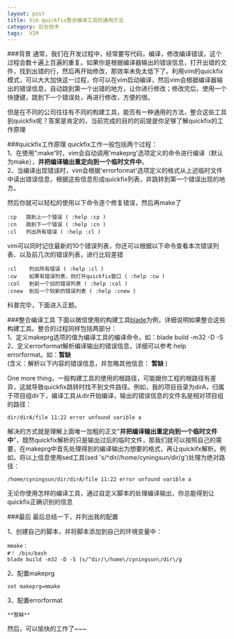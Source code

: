 ```yaml
---
layout: post
title: Vim quickfix整合编译工具的通用方法
category: 后台技术
tags:  VIM
---
```


###背景
通常，我们在开发过程中，经常要写代码，编译，修改编译错误，这个过程会数十遍上百遍的重复。如果你是根据编译器输出的错误信息，打开出错的文件，找到出错的行，然后再开始修改，那效率未免太低下了。利用vim的quickfix模式，可以大大加快这一过程，你可以在vim启动编译，然后vim会根据编译器输出的错误信息，自动跳到第一个出错的地方，让你进行修改；修改完后，使用一个快捷键，跳到下一个错误处，再进行修改，方便的很。

但是在不同的公司往往有不同的构建工具，能否有一种通用的方法，整合这些工具到quickfix呢？答案是肯定的，当前完成的目的的前提是你足够了解quickfix的工作原理

###quickfix工作原理
quickfix工作一般包括两个过程：     
1、在使用”:make“时，vim会自动调用'makeprg'选项定义的命令进行编译（默认为make），**并把编译输出重定向到一个临时文件中**。        
2、当编译出现错误时，vim会根据'errorformat'选项定义的格式从上述临时文件中读出错误信息，根据这些信息形成quickfix列表，并跳转到第一个错误出现的地方。


然后你就可以轻松的使用以下命令逐个修复错误，然后再make了
      
```shell
:cp   跳到上一个错误 ( :help :cp )      
:cn   跳到下一个错误 ( :help :cn )        
:cl   列出所有错误 ( :help :cl )          
```


vim可以同时记住最新的10个错误列表，你还可以根据以下命令查看本次错误列表、以及前几次的错误列表，进行比较差错    
    
```shell
:cl    列出所有错误 ( :help :cl )          
:cw    如果有错误列表，则打开quickfix窗口 ( :help :cw )          
:col   到前一个旧的错误列表 ( :help :col )         
:cnew  到后一个较新的错误列表 ( :help :cnew )            
```

科普完毕，下面进入正题。

###整合编译工具
下面以微信使用的构建工具[blade](https://github.com/chen3feng/typhoon-blade)为例，详细说明如果整合这些构建工具。整合的过程同样包括两部分：         
1、定义makeprg选项的值为编译工具的编译命令，如：blade build -m32 -D -S         
2、定义errorformat解析编译输出的错误信息，详细可以参考:help errorformat。如：**暂缺**                        
(含义：解析以下内容的错误信息，并忽略其他信息：
**暂缺**
)

One more thing，一般构建工具的使用的根路径，可能跟你工程的根路径有差异，这就导致quickfix跳转时找不到文件路径。例如，我的项目目录为dirA，归属于项目组dir下，编译工具从dir开始编译，输出的错误信息的文件名是相对项目组的路径：     

```
dir/dirA/file 11:22 error unfound varible a
```

解决的方式就是理解上面唯一加粗的正文"**并把编译输出重定向到一个临时文件中**"，既然quickfix解析的只是输出过后的临时文件，那我们就可以按照自己的需要，在makeprg中首先处理得到的编译输出为想要的格式，再让quickifx解析。例如，将以上信息使用sed工具(sed 's/^dir/\/home\/cyningsun\/dir\/g')处理为绝对路径：        

```
/home/cyningsun/dir/dirA/file 11:22 error unfound varible a             
```

无论你使用怎样的编译工具，通过自定义脚本的处理编译输出，你总能得到让quickfix正确识别的信息

###最后
最后总结一下，并列出我的配置  

1、创建自己的脚本，并将脚本添加到自己的环境变量中：

```shell
mmake：
#！ /bin/bash
blade build -m32 -D -S |s/^dir/\/home\/cyningsun\/dir\/g
```

2、配置makeprg

```shell
set makeprg=mmake
```

3、配置errorformat

```
**暂缺**
```

然后，可以愉快的工作了~~~